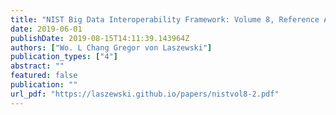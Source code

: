 ```yaml
---
title: "NIST Big Data Interoperability Framework: Volume 8, Reference Architecture Interfaces"
date: 2019-06-01
publishDate: 2019-08-15T14:11:39.143964Z
authors: ["Wo. L Chang Gregor von Laszewski"]
publication_types: ["4"]
abstract: ""
featured: false
publication: ""
url_pdf: "https://laszewski.github.io/papers/nistvol8-2.pdf"
---
```


